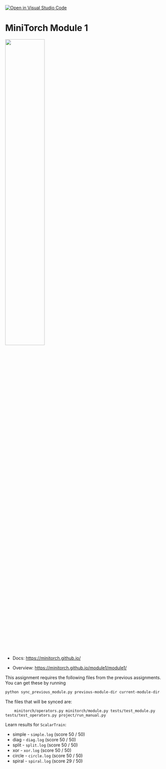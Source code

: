 [![Open in Visual Studio Code](https://classroom.github.com/assets/open-in-vscode-2e0aaae1b6195c2367325f4f02e2d04e9abb55f0b24a779b69b11b9e10269abc.svg)](https://classroom.github.com/online_ide?assignment_repo_id=20772073&assignment_repo_type=AssignmentRepo)
# MiniTorch Module 1

<img src="https://minitorch.github.io/minitorch.svg" width="50%">

* Docs: https://minitorch.github.io/

* Overview: https://minitorch.github.io/module1/module1/

This assignment requires the following files from the previous assignments. You can get these by running

```bash
python sync_previous_module.py previous-module-dir current-module-dir
```

The files that will be synced are:

        minitorch/operators.py minitorch/module.py tests/test_module.py tests/test_operators.py project/run_manual.py

Learn results for `ScalarTrain`:

- simple - `simple.log` (score 50 / 50)
- diag - `diag.log` (score 50 / 50)
- split - `split.log` (score 50 / 50)
- xor - `xor.log` (score 50 / 50)
- circle - `circle.log` (score 50 / 50)
- spiral - `spiral.log` (score 29 / 50)

